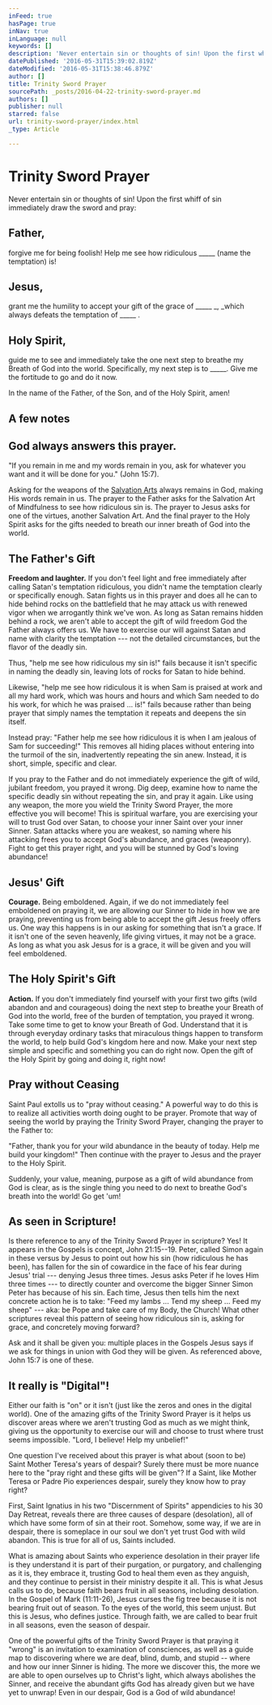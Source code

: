 ```yaml
---
inFeed: true
hasPage: true
inNav: true
inLanguage: null
keywords: []
description: 'Never entertain sin or thoughts of sin! Upon the first whiff of sin immediately draw the sword and pray:'
datePublished: '2016-05-31T15:39:02.819Z'
dateModified: '2016-05-31T15:38:46.879Z'
author: []
title: Trinity Sword Prayer
sourcePath: _posts/2016-04-22-trinity-sword-prayer.md
authors: []
publisher: null
starred: false
url: trinity-sword-prayer/index.html
_type: Article

---
```

# Trinity Sword Prayer

Never entertain sin or thoughts of sin! Upon the first whiff of sin immediately draw the sword and pray:

## Father,

forgive me for being foolish! Help me see how ridiculous \_\_\_\_\_ (name the temptation) is!

## Jesus,

grant me the humility to accept your gift of the grace of \_\_\_\_\_ _, _which always defeats the temptation of \_\_\_\_\_ . 

## Holy Spirit,

guide me to see and immediately take the one next step to breathe my Breath of God into the world. Specifically, my next step is to \_\_\_\_\_. Give me the fortitude to go and do it now.

In the name of the Father, of the Son, and of the Holy Spirit, amen!

## A few notes

## God always answers this prayer.

"If you remain in me and my words remain in you, ask for whatever you want and it will be done for you." (John 15:7).

Asking for the weapons of the [Salvation Arts][0] always remains in God, making His words remain in us. The prayer to the Father asks for the Salvation Art of Mindfulness to see how ridiculous sin is. The prayer to Jesus asks for one of the virtues, another Salvation Art. And the final prayer to the Holy Spirit asks for the gifts needed to breath our inner breath of God into the world.

## The Father's Gift

**Freedom and laughter.** If you don't feel light and free immediately after calling Satan's temptation ridiculous, you didn't name the temptation clearly or specifically enough. Satan fights us in this prayer and does all he can to hide behind rocks on the battlefield that he may attack us with renewed vigor when we arrogantly think we've won. As long as Satan remains hidden behind a rock, we aren't able to accept the gift of wild freedom God the Father always offers us. We have to exercise our will against Satan and name with clarity the temptation --- not the detailed circumstances, but the flavor of the deadly sin.

Thus, "help me see how ridiculous my sin is!" fails because it isn't specific in naming the deadly sin, leaving lots of rocks for Satan to hide behind.

Likewise, "help me see how ridiculous it is when Sam is praised at work and all my hard work, which was hours and hours and which Sam needed to do his work, for which he was praised ... is!" fails because rather than being prayer that simply names the temptation it repeats and deepens the sin itself.

Instead pray: "Father help me see how ridiculous it is when I am jealous of Sam for succeeding!" This removes all hiding places without entering into the turmoil of the sin, inadvertently repeating the sin anew. Instead, it is short, simple, specific and clear.

If you pray to the Father and do not immediately experience the gift of wild, jubilant freedom, you prayed it wrong. Dig deep, examine how to name the specific deadly sin without repeating the sin, and pray it again. Like using any weapon, the more you wield the Trinity Sword Prayer, the more effective you will become! This is spiritual warfare, you are exercising your will to trust God over Satan, to choose your inner Saint over your inner Sinner. Satan attacks where you are weakest, so naming where his attacking frees you to accept God's abundance, and graces (weaponry). Fight to get this prayer right, and you will be stunned by God's loving abundance!

## Jesus' Gift

**Courage.** Being emboldened. Again, if we do not immediately feel emboldened on praying it, we are allowing our Sinner to hide in how we are praying, preventing us from being able to accept the gift Jesus freely offers us. One way this happens is in our asking for something that isn't a grace. If it isn't one of the seven heavenly, life giving virtues, it may not be a grace. As long as what you ask Jesus for is a grace, it will be given and you will feel emboldened.

## The Holy Spirit's Gift

**Action.** If you don't immediately find yourself with your first two gifts (wild abandon and and courageous) doing the next step to breathe your Breath of God into the world, free of the burden of temptation, you prayed it wrong. Take some time to get to know your Breath of God. Understand that it is through everyday ordinary tasks that miraculous things happen to transform the world, to help build God's kingdom here and now. Make your next step simple and specific and something you can do right now. Open the gift of the Holy Spirit by going and doing it, right now!

## Pray without Ceasing

Saint Paul extolls us to "pray without ceasing." A powerful way to do this is to realize all activities worth doing ought to be prayer. Promote that way of seeing the world by praying the Trinity Sword Prayer, changing the prayer to the Father to:

"Father, thank you for your wild abundance in the beauty of today. Help me build your kingdom!" Then continue with the prayer to Jesus and the prayer to the Holy Spirit.

Suddenly, your value, meaning, purpose as a gift of wild abundance from God is clear, as is the single thing you need to do next to breathe God's breath into the world! Go get 'um!

## As seen in Scripture!

Is there reference to any of the Trinity Sword Prayer in scripture? Yes! It appears in the Gospels is concept, John 21:15--19\. Peter, called Simon again in these versus by Jesus to point out how his sin (how ridiculous he has been), has fallen for the sin of cowardice in the face of his fear during Jesus' trial --- denying Jesus three times. Jesus asks Peter if he loves Him three times --- to directly counter and overcome the bigger Sinner Simon Peter has because of his sin. Each time, Jesus then tells him the next concrete action he is to take: "Feed my lambs ... Tend my sheep ... Feed my sheep" --- aka: be Pope and take care of my Body, the Church! What other scriptures reveal this pattern of seeing how ridiculous sin is, asking for grace, and concretely moving forward?

Ask and it shall be given you: multiple places in the Gospels Jesus says if we ask for things in union with God they will be given. As referenced above, John 15:7 is one of these.

## It really is "Digital"!

Either our faith is "on" or it isn't (just like the zeros and ones in the digital world). One of the amazing gifts of the Trinity Sword Prayer is it helps us discover areas where we aren't trusting God as much as we might think, giving us the opportunity to exercise our will and choose to trust where trust seems impossible. "Lord, I believe! Help my unbelief!" 

One question I've received about this prayer is what about (soon to be) Saint Mother Teresa's years of despair? Surely there must be more nuance here to the "pray right and these gifts will be given"? If a Saint, like Mother Teresa or Padre Pio experiences despair, surely they know how to pray right?

First, Saint Ignatius in his two "Discernment of Spirits" appendicies to his 30 Day Retreat, reveals there are three causes of despare (desolation), all of which have some form of sin at their root. Somehow, some way, if we are in despair, there is someplace in our soul we don't yet trust God with wild abandon. This is true for all of us, Saints included.

What is amazing about Saints who experience desolation in their prayer life is they understand it is part of their purgation, or purgatory, and challenging as it is, they embrace it, trusting God to heal them even as they anguish, and they continue to persist in their ministry despite it all. This is what Jesus calls us to do, because faith bears fruit in all seasons, including desolation. In the Gospel of Mark (11:11-26), Jesus curses the fig tree because it is not bearing fruit out of season. To the eyes of the world, this seem unjust. But this is Jesus, who defines justice. Through faith, we are called to bear fruit in all seasons, even the season of despair.

One of the powerful gifts of the Trinity Sword Prayer is that praying it "wrong" is an invitation to examination of consciences, as well as a guide map to discovering where we are deaf, blind, dumb, and stupid -- where and how our inner Sinner is hiding. The more we discover this, the more we are able to open ourselves up to Christ's light, which always abolishes the Sinner, and receive the abundant gifts God has already given but we have yet to unwrap! Even in our despair, God is a God of wild abundance! 

[0]: http://ourholyconception.org/budding-branches/